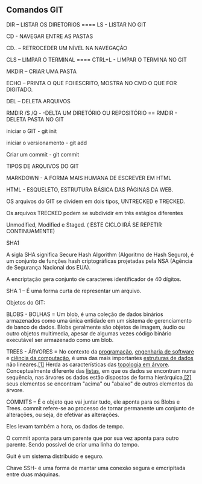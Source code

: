 ﻿## Comandos GIT

  
DIR – LISTAR OS DIRETORIOS ==== LS - LISTAR NO GIT

CD - NAVEGAR ENTRE AS PASTAS

CD.. – RETROCEDER UM NÍVEL NA NAVEGAÇÃO

CLS – LIMPAR O TERMINAL ==== CTRL+L - LIMPAR O TERMINA NO GIT

MKDIR – CRIAR UMA PASTA

ECHO – PRINTA O QUE FOI ESCRITO, MOSTRA NO CMD O QUE FOR DIGITADO.

DEL – DELETA ARQUIVOS

RMDIR /S /Q - -DELTA UM DIRETÓRIO OU REPOSITÓRIO == RMDIR - DELETA PASTA NO GIT

  
  

iniciar o GIT - git init

iniciar o versionamento - git add

Criar um commit - git commit

  
  

TIPOS DE ARQUIVOS DO GIT

  

MARKDOWN - A FORMA MAIS HUMANA DE ESCREVER EM HTML

  

HTML - ESQUELETO, ESTRUTURA BÁSICA DAS PÁGINAS DA WEB.

  

OS arquivos do GIT se dividem em dois tipos, UNTRECKED e TRECKED.

  

Os arquivos TRECKED podem se subdividir em três estágios diferentes

  

Unmodified, Modified e Staged. ( ESTE CICLO IRÁ SE REPETIR CONTINUAMENTE)

  
  
  
  
  

SHA1

A sigla SHA significa Secure Hash Algorithm (Algoritmo de Hash Seguro), é um conjunto de funções hash criptográficas projetadas pela NSA (Agência de Segurança Nacional dos EUA).

  

A encriptação gera conjunto de caracteres identificador de 40 dígitos.

  

SHA 1 – É uma forma curta de representar um arquivo.

  

Objetos do GIT:

  

BLOBS - BOLHAS = Um blob, é uma coleção de dados binários armazenados como uma única entidade em um sistema de gerenciamento de banco de dados. Blobs geralmente são objetos de imagem, áudio ou outro objetos multimedia, apesar de algumas vezes código binário executável ser armazenado como um blob.

TREES - ÁRVORES = No contexto da [programação](https://pt.wikipedia.org/wiki/Programa%C3%A7%C3%A3o), [engenharia de software](https://pt.wikipedia.org/wiki/Engenharia_de_software) e [ciência da computação](https://pt.wikipedia.org/wiki/Ci%C3%AAncia_da_computa%C3%A7%C3%A3o), é uma das mais importantes [estruturas de dados](https://pt.wikipedia.org/wiki/Estrutura_de_dados) não lineares.[[1]](https://pt.wikipedia.org/wiki/%C3%81rvore_(estrutura_de_dados)#cite_note-goodrich-1) Herda as características das [topologia em árvore](https://pt.wikipedia.org/wiki/Topologia_em_%C3%A1rvore). Conceptualmente diferente das [listas](https://pt.wikipedia.org/wiki/Lista), em que os dados se encontram numa sequência, nas árvores os dados estão dispostos de forma hierárquica,[[2]](https://pt.wikipedia.org/wiki/%C3%81rvore_(estrutura_de_dados)#cite_note-nina_renata-2) seus elementos se encontram "acima" ou "abaixo" de outros elementos da árvore.

  

COMMITS – É o objeto que vai juntar tudo, ele aponta para os Blobs e Trees. commit refere-se ao processo de tornar permanente um conjunto de alterações, ou seja, de efetivar as alterações.

Eles levam também a hora, os dados de tempo.

O commit aponta para um parente que por sua vez aponta para outro parente. Sendo possível de criar uma linha do tempo.

Guit é um sistema distribuído e seguro.

Chave SSH- é uma forma de mantar uma conexão segura e emcripitada entre duas máquinas.

